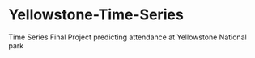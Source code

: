 # Yellowstone-Time-Series
Time Series Final Project predicting attendance at Yellowstone National park 
